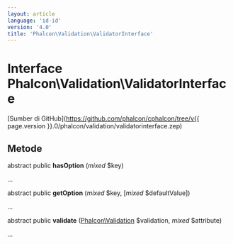 ```yaml
---
layout: article
language: 'id-id'
version: '4.0'
title: 'Phalcon\Validation\ValidatorInterface'
---
```

# Interface **Phalcon\Validation\ValidatorInterface**

[Sumber di GitHub](https://github.com/phalcon/cphalcon/tree/v{{ page.version }}.0/phalcon/validation/validatorinterface.zep)

## Metode

abstract public **hasOption** (*mixed* $key)

...

abstract public **getOption** (*mixed* $key, [*mixed* $defaultValue])

...

abstract public **validate** ([Phalcon\Validation](Phalcon_Validation) $validation, *mixed* $attribute)

...